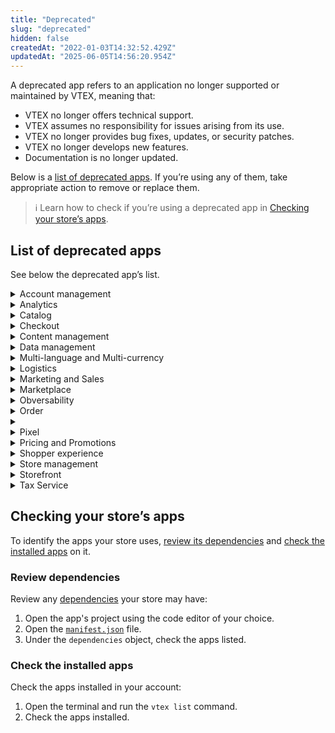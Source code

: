 ```yaml
---
title: "Deprecated"
slug: "deprecated"
hidden: false
createdAt: "2022-01-03T14:32:52.429Z"
updatedAt: "2025-06-05T14:56:20.954Z"
---
```


A deprecated app refers to an application no longer supported or maintained by VTEX, meaning that:

- VTEX no longer offers technical support.
- VTEX assumes no responsibility for issues arising from its use.
- VTEX no longer provides bug fixes, updates, or security patches.
- VTEX no longer develops new features.
- Documentation is no longer updated.

Below is a [list of deprecated apps](#list-of-deprecated-apps). If you’re using any of them, take appropriate action to remove or replace them.

>ℹ Learn how to check if you’re using a deprecated app in [Checking your store’s apps](#checking-your-stores-apps).

## List of deprecated apps

See below the deprecated app’s list.

<details>
<summary>Account management</summary>

| App                             | `vendor.app-name`    |
| ----------------------------- | ---------------------------- |
| Binding Selector          | `vtex.binding-selector` |
| Franchise Setup          | `vtex.franchise-setup`   |

</details>

<details>
<summary>Analytics</summary>

| App                             | `vendor.app-name`    |
| ---------------------------- | ---------------------------- |
| AB Tester                   | vtexarg.abtester`         |
| Lightspeed                 | `vtex.lightspeed`           |

</details>

<details>
<summary>Catalog</summary>

| App                             | `vendor.app-name`    |
| ----------------------------- | ---------------------------- |
| Admin Catalog Translation | `vtex.admin-catalog-translations |
| Assembly Options | `vtex.admin-assembly-options<br>`vtex.assembly-options-graphql |
| Export Feeds IO | `vtex.export-feeds-io |
| Google Catalog Import | `vtex.sheets-catalog-import |
| Google Drive Import | qualitydigital.google-drive-import |
| Massive Score Update | vtexarg.massive-score-update |

</details>

<details>
<summary>Checkout</summary>

| App                             | `vendor.app-name`    |
| ----------------------------- | ---------------------------- |
| Checkout IO           | `vtex.checkout-custom-template       |
| Checkout UI Custom    | `vtex.checkout-ui-custom            |
| Checkout V6 Invoice Data | vtexeurope.checkout-v6-invoice-data |
| Cross Device Cart     | `vtex.cross-device-cart             |
| GiveX                 | qualitydigital.givex               |
| TSYS Gift Cards       | `vtex.tsys-merchantware             |

</details>

<details>
<summary>Content management</summary>

| App                             | `vendor.app-name`    |
| ----------------------------- | ---------------------------- |
| GeoCMS | qualitydigital.geocms-store-locator |
| Yext | `vtex.yext-store-locator |

</details>

<details>
<summary>Data management</summary>

| App                                | `vendor.app-name`    |
| -------------------------------- | ---------------------------- |
| Customer Management  | `vtex.admin-customers<br>`vtex.admin-customers-graphql |
| Safe Data                        | `vtex.safedata               |

</details>

<details>
<summary>Multi-language and Multi-currency</summary>

| App                             | `vendor.app-name`    |
| ----------------------------- | ---------------------------- |
| Catalog Translation API| `vtex.catalog-translations-rest |
| Currency Selector      | `vtex.currency-selector         |

</details>

<details>
<summary>Logistics</summary>

| App                             | `vendor.app-name`    |
| ----------------------------- | ---------------------------- |
| Curbside Pickup                         | `vtex.curbside-pickup                |
| Delivery Window Blocker                  | `vtex.delivery-window-blocker         |
| EasyPost                                | qualitydigital.easypost             |
| Fedex Shipping                          | `vtex.fedex-shipping                 |
| innoship app                            | `vtex.innoship                       |
| Location Availability (Inventory Locator)| qualitydigital.location-availability |
| Massive Stock Update                     | vtexarg.massive-stock-update         |
| Package Optimizer (FedEx Shipping)       | `vtex.packing-optimization           |
| Return App                              | `vtex.return-app                     |
| ShipStation                             | `vtex.ship-station                   |
| Shopper Location (Inventory Locator)     | qualitydigital.shopper-location      |
| Store Locator                           | `vtex.store-locator                  |

</details>

<details>
<summary>Marketing and Sales</summary>

| App                             | `vendor.app-name`    |
| ----------------------------- | ---------------------------- |
| Abandoned Cart      | `vtex.abandoned-cart              |
| Affiliates Program  | `vtex.affiliates-order-form-spy   |
| Marketing Autopilot | vtexbr.marketing-autopilot       |
| SMS Provider        | qualitydigital.sms-provider      |

</details>

<details>
<summary>Marketplace</summary>

| App                             | `vendor.app-name`    |
| ----------------------------- | ---------------------------- |
| Advanced seller onboarding      | vtexromania.advanced-seller-onboarding |
| Google Shopping                | `vtex.google-shopping<br>`vtex.google-shopping-api             |
| Glovo                          | `vtex.glovo-integration               |
| Lengow                         | `vtex.lengow-integration              |
| Mktplace Financial Commissions | `vtex.marketplace-financial-commission|
| Mktplace Mapper                | `vtex.seller-mkp-mapper               |
| Octopia (casino)               | `vtex.octopia-integration             |
| Seller Products Import         | `vtex.seller-products-import          |

</details>

<details>
<summary>Obversability</summary>

| App                             | `vendor.app-name`    |
| ----------------------------- | ---------------------------- |
| Logger GraphQL         | `vtex.vtex-logger-graphql |
| Logger React              | `vtex.vtex-logger-react   |

</details>

<details>
<summary>Order</summary>

| App                             | `vendor.app-name`    |
| ----------------------------- | ---------------------------- |
| Lightspeed            | `vtex.lightspeed                 |
| Order Quote           | qualitydigital.order-quote      |
| Order Summary         | `vtex.external-invoice-viewer    |
| Order Bulk Import     | `vtex.admin-order-bulk-import    |
| Smartbill Integration | `vtex.smartbill                  |
| Yotpo Integration     | `vtex.yotpo-integration          |

</details>

<details>
<summary> </summary>

| App                             | `vendor.app-name`    |
| ----------------------------- | ---------------------------- |
| Bizum (PPP)                     | `vtex.integration-bizum                   |
| Cetelem (PPP)                   | `vtex.integration-cetelem                 |
| Digital River                   | qualitydigital.digital-river             |
| GestPay (PPP)                   | `vtex.ppp-gestpay                         |
| Instore Payments North Latam    | `vtex.order-instore                       |
| Mollie (PPP)                    | `vtex.integration-mollie                  |
| ONEY (PPP)                      | `vtex.oney-auth-app                       |
| Payment APP PuntosColombia      | exito.pco-payment-authorization-app      |
| Payment APP TuyaPay             | vtexcol.tuyapay-payment-authorization-app |
| Sequra (PPP)                    | `vtex.sequra-connector                    |
| Sequra promotions               | `vtex.sequra-promotions                   |
| Stripe Connect (PPP)            | `vtex.ppp-stripe-connect                  |
| WorldLine SIPS (casino)         | `vtex.ppp-worldline-sips                  |

</details>

<details>
<summary>Pixel</summary>

| App                             | `vendor.app-name`    |
| ----------------------------- | ---------------------------- |
| accessiBe        | `vtex.accessibe                      |
| Adobe Launch Pixel| vtexasia.adobe-launch-pixel        |
| Digioh           | `vtex.digioh-pixel                   |
| edrone pixel     | vtexromania.edrone                  |
| Facebook         | `vtex.facebook-capi<br>`vtex.facebook-fbe<br>`vtex.facebook-checkout-pixel<br>`vtex.facebook-fbe-webhook<br>`vtex.facebook-fbe-authentication<br>`vtex.facebook-fbe-redirect<br>`vtex.facebook-fbe-service<br>`vtex.facebook-fbe-worker            |
| Klaviyo          | `vtex.klaviyo-pixel                  |
| Listrak          | `vtex.listrak-pixel                  |
| newsman pixel    | `vtex.newsman                        |
| Podium           | `vtex.podium-pixel                   |
| retargeting pixel| `vtex.retargeting                    |
| Tiktok           | vtexbr.tiktok-tbp                   |
| Treasure Data    | qualitydigital.treasure-data-pixel  |
| Wordpress App    | `vtex.wordpress-integration          |

</details>

<details>
<summary>Pricing and Promotions</summary>

| App                             | `vendor.app-name`    |
| ----------------------------- | ---------------------------- |
| External Promotion Provider  | `vtex.external-promotion-provider-middleware |
| Massive Price Update         | vtexarg.massive-price-update            |
| Tintometric (for paint shops)| vtexarg.tintometric                     |

</details>

<details>
<summary>Shopper experience</summary>

| App                             | `vendor.app-name`    |
| ----------------------------- | ---------------------------- |
| Availability Notifier      | `vtex.availability-notify               |
| Buy Box                    | `vtex.buybox-resolver                   |
| Buy Box                    | `vtex.buybox-context                    |
| Buy Box                    | `vtex.buybox-graphql                    |
| Kit Look                   | `vtex.kit-look                          |
| Minicart free shipping bar | vtexeurope.minicart-freeshipping-bar    |
| Pickup Selector            | `vtex.pickup-selector                   |
| Power Reviews              | `vtex.powerreviews                      |
| QR & Bar Code Reader       | vtexarg.qr-barcode-reader              |
| Quantity on Cart           | vtexarg.quantity-on-cart                |
| Questions and Answers      | `vtex.questions-and-answers             |
| Reviews and Ratings        | `vtex.reviews-and-ratings               |
| Shopper Approved           | qualitydigital.shopper-approved        |
| Speech to Text             | vtexarg.speech-to-text                 |
| Viewed products            | `vtex.viewed-products                   |
| Wishlist                   | `vtex.wish-list                         |
| Yotpo                      | `vtex.yotpo                             |
| Yotpo UGC                  | `vtex.yotpo-visual-ugc                  |

</details>

<details>
<summary>Store management</summary>

| App                             | `vendor.app-name`    |
| ----------------------------- | ---------------------------- |
| WorkSpace Manager  | ``vtex.workspace-manager |

</details>

<details>
<summary>Storefront</summary>

| App                             | `vendor.app-name`    |
| ----------------------------- | ---------------------------- |
| Badges            | `vtex.badges                  |
| Bazaarvoice       | `vtex.bazaarvoice             |
| Disposition Layout| `vtex.disposition-layout      |
| Info card list    | `vtex.info-card-list-context  |
| Mega Menu         | `vtex.mega-menu               |
| Toggle Layout     | `vtex.toggle-layout           |

</details>

<details>
<summary>Tax Service</summary>

| App                             | `vendor.app-name`    |
| ----------------------------- | ---------------------------- |
| Avalara  | qualitydigital.avalara|
| TaxJar   | qualitydigital.taxjar |
| Taxproxy | `vtex.tax-proxy        |
| Vertex   | `vtex.vertex           |

</details>

## Checking your store’s apps

To identify the apps your store uses, [review its dependencies](#review-dependencies) and [check the installed apps](#check-the-installed-apps) on it.

### Review dependencies

Review any [dependencies](https://developers.vtex.com/docs/guides/vtex-io-documentation-dependencies) your store may have:

1. Open the app's project using the code editor of your choice.
2. Open the [`manifest.json`](https://developers.vtex.com/docs/guides/vtex-io-documentation-manifest) file.
3. Under the `dependencies` object, check the apps listed.

### Check the installed apps

Check the apps installed in your account:
 
1. Open the terminal and run the `vtex list` command.
2. Check the apps installed.
